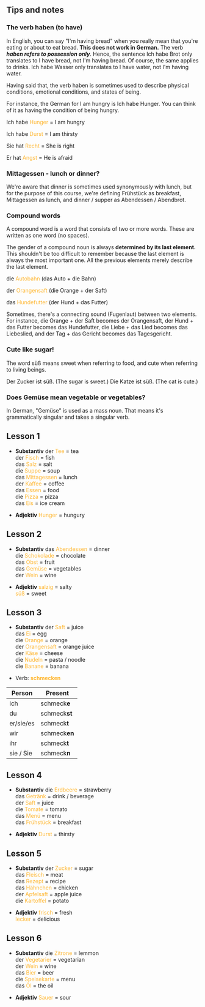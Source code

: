 ## Tips and notes
### The verb haben (to have)

In English, you can say "I'm having bread" when you really mean that you're eating or about to eat bread. **This does not work in German.** The verb **_haben refers to possession only_**. Hence, the sentence Ich habe Brot only translates to I have bread, not I'm having bread. Of course, the same applies to drinks. Ich habe Wasser only translates to I have water, not I'm having water.

Having said that, the verb haben is sometimes used to describe physical conditions, emotional conditions, and states of being.

For instance, the German for I am hungry is Ich habe Hunger. You can think of it as having the condition of being hungry.

Ich habe <font color = #ffb732> Hunger </font> = I am hungry

Ich habe <font color = #ffb732> Durst </font> = I am thirsty

Sie hat <font color = #ffb732> Recht </font> = She is right

Er hat <font color = #ffb732> Angst </font> = He is afraid

### Mittagessen - lunch or dinner?

We're aware that dinner is sometimes used synonymously with lunch, but for the purpose of this course, we're defining Frühstück as breakfast, Mittagessen as lunch, and dinner / supper as Abendessen / Abendbrot.

### Compound words

A compound word is a word that consists of two or more words. These are written as one word (no spaces).

The gender of a compound noun is always **determined by its last element.** This shouldn't be too difficult to remember because the last element is always the most important one. All the previous elements merely describe the last element.

die <font color = #ffb732> Autobahn </font> (das Auto + die Bahn)

der <font color = #ffb732> Orangensaft </font> (die Orange + der Saft)

das <font color = #ffb732> Hundefutter </font> (der Hund + das Futter)

Sometimes, there's a connecting sound (Fugenlaut) between two elements. For instance, die Orange + der Saft becomes der Orangensaft, der Hund + das Futter becomes das Hundefutter, die Liebe + das Lied becomes das Liebeslied, and der Tag + das Gericht becomes das Tagesgericht.

### Cute like sugar!

The word süß means sweet when referring to food, and cute when referring to living beings.

Der Zucker ist süß. (The sugar is sweet.)
Die Katze ist süß. (The cat is cute.)

### Does Gemüse mean vegetable or vegetables?

In German, "Gemüse" is used as a mass noun. That means it's grammatically singular and takes a singular verb.

## Lesson 1
- **Substantiv**
der <font color = #ffb732> Tee </font> = tea  
der <font color = #ffb732> Fisch </font> = fish  
das <font color = #ffb732> Salz </font> = salt  
die <font color = #ffb732> Suppe </font> = soup  
das <font color = #ffb732> Mittagessen </font> = lunch  
der <font color = #ffb732> Kaffee </font> = coffee  
das <font color = #ffb732> Essen </font> = food  
die <font color = #ffb732> Pizza </font> = pizza  
das <font color = #ffb732> Eis </font> = ice cream  

- **Adjektiv**
<font color = #ffb732> Hunger </font> = hungury


## Lesson 2
- **Substantiv**
das <font color = #ffb732> Abendessen </font> = dinner  
die <font color = #ffb732> Schokolade </font> = chocolate  
das <font color = #ffb732> Obst </font> = fruit  
das <font color = #ffb732> Gemüse </font> = vegetables  
der <font color = #ffb732> Wein </font> = wine  

- **Adjektiv**
<font color = #ffb732> salzig </font> = salty  
<font color = #ffb732> süß </font> = sweet  


## Lesson 3
- **Substantiv**
der <font color = #ffb732> Saft </font> = juice  
das <font color = #ffb732> Ei </font> = egg  
die <font color = #ffb732> Orange </font> = orange  
der <font color = #ffb732> Orangensaft </font> = orange juice  
der <font color = #ffb732> Käse </font> = cheese  
die <font color = #ffb732> Nudeln </font> = pasta / noodle  
die <font color = #ffb732> Banane </font> = banana  


- Verb: <font color = #ffb732> **schmecken** </font>

| Person | Present |
| --------- | ----------- |
| ich | schmeck**e** |
| du | schmeck**st** |
| er/sie/es | schmeck**t** |
| wir | schmeck**en** |
| ihr | schmeck**t** |
| sie / Sie | schmeck**n** |

## Lesson 4
- **Substantiv**
die <font color = #ffb732> Erdbeere </font> = strawberry  
das <font color = #ffb732> Getränk </font> = drink / beverage  
der <font color = #ffb732> Saft </font> = juice  
die <font color = #ffb732> Tomate </font> = tomato  
das <font color = #ffb732> Menü </font> = menu  
das <font color = #ffb732> Frühstück </font> = breakfast  

- **Adjektiv**
<font color = #ffb732> Durst </font> = thirsty



## Lesson 5
- **Substantiv**
der <font color = #ffb732> Zucker </font> = sugar  
das <font color = #ffb732> Fleisch </font> = meat  
das <font color = #ffb732> Rezept </font> = recipe  
das <font color = #ffb732> Hähnchen </font> = chicken  
der <font color = #ffb732> Apfelsaft </font> = apple juice  
die <font color = #ffb732> Kartoffel </font> = potato  

- **Adjektiv**
<font color = #ffb732> frisch </font> = fresh  
<font color = #ffb732> lecker </font> = delicious  

## Lesson 6
- **Substantiv**
die <font color = #ffb732> Zitrone </font> = lemmon  
der <font color = #ffb732> Vegetarier </font> = vegetarian  
der <font color = #ffb732> Wein </font> = wine  
das <font color = #ffb732> Bier </font> = beer  
die <font color = #ffb732> Speisekarte </font> = menu  
das <font color = #ffb732> Öl </font> = the oil  

- **Adjektiv**
<font color = #ffb732> Sauer </font> = sour

